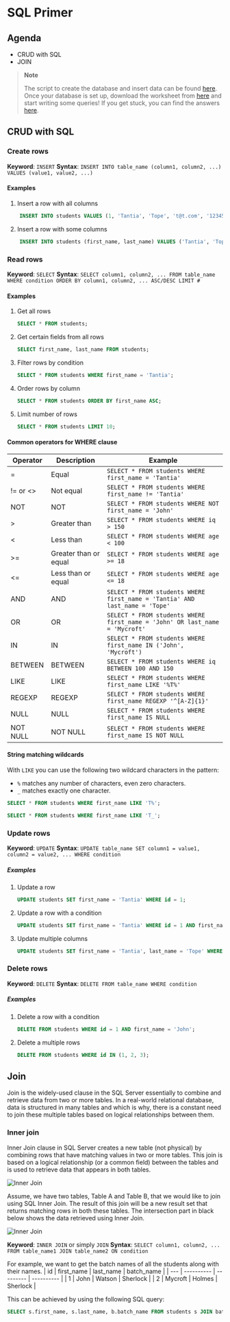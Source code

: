 # SQL Primer

## Agenda
* CRUD with SQL
* JOIN


> **Note**
>
> The script to create the database and insert data can be found [here](../code/create_database.sql). \
> Once your database is set up, download the worksheet from [here](../notes/05-sql-primer-worksheet.md) and start writing some queries!
> If you get stuck, you can find the answers [here](../notes/05-sql-primer-worksheet-answers.md).

## CRUD with SQL

### Create rows

**Keyword**: `INSERT`
**Syntax**: `INSERT INTO table_name (column1, column2, ...) VALUES (value1, value2, ...)`

#### Examples

1. Insert a row with all columns
```sql
    INSERT INTO students VALUES (1, 'Tantia', 'Tope', 't@t.com', '1234567890', 1);
```

2. Insert a row with some columns
```sql
    INSERT INTO students (first_name, last_name) VALUES ('Tantia', 'Tope');
```
### Read rows

**Keyword**: `SELECT`
**Syntax**: `SELECT column1, column2, ... FROM table_name WHERE condition ORDER BY column1, column2, ... ASC/DESC LIMIT #`

#### Examples

1. Get all rows

    ```sql
    SELECT * FROM students;
    ```

2. Get certain fields from all rows

    ```sql
    SELECT first_name, last_name FROM students;
    ```
3. Filter rows by condition
    
    ```sql
    SELECT * FROM students WHERE first_name = 'Tantia';
    ```
4. Order rows by column
    
    ```sql
    SELECT * FROM students ORDER BY first_name ASC;
    ```
5. Limit number of rows
    
    ```sql
    SELECT * FROM students LIMIT 10;
    ```

#### Common operators for WHERE clause

| Operator | Description           | Example                                                                     |
| -------- | --------------------- | --------------------------------------------------------------------------- |
| =        | Equal                 | `SELECT * FROM students WHERE first_name = 'Tantia'`                        |
| != or <> | Not equal             | `SELECT * FROM students WHERE first_name != 'Tantia'`                       |
| NOT      | NOT                   | `SELECT * FROM students WHERE NOT first_name = 'John'`                      |
| >        | Greater than          | `SELECT * FROM students WHERE iq > 150`                                     |
| <        | Less than             | `SELECT * FROM students WHERE age < 100`                                    |
| >=       | Greater than or equal | `SELECT * FROM students WHERE age >= 18`                                    |
| <=       | Less than or equal    | `SELECT * FROM students WHERE age <= 18`                                    |
| AND      | AND                   | `SELECT * FROM students WHERE first_name = 'Tantia' AND last_name = 'Tope'` |
| OR       | OR                    | `SELECT * FROM students WHERE first_name = 'John' OR last_name = 'Mycroft'` |
| IN       | IN                    | `SELECT * FROM students WHERE first_name IN ('John', 'Mycroft')`            |
| BETWEEN  | BETWEEN               | `SELECT * FROM students WHERE iq BETWEEN 100 AND 150`                       |
| LIKE     | LIKE                  | `SELECT * FROM students WHERE first_name LIKE '%T%'`                        |
| REGEXP   | REGEXP                | `SELECT * FROM students WHERE first_name REGEXP '^[A-Z]{1}'`                |
| NULL     | NULL                  | `SELECT * FROM students WHERE first_name IS NULL`                           |
| NOT NULL | NOT NULL              | `SELECT * FROM students WHERE first_name IS NOT NULL`                       |

#### String matching wildcards

With `LIKE` you can use the following two wildcard characters in the pattern:
* `%` matches any number of characters, even zero characters.
* `_` matches exactly one character.

```sql
SELECT * FROM students WHERE first_name LIKE 'T%';
```

```sql
SELECT * FROM students WHERE first_name LIKE 'T_';
```

### Update rows

**Keyword**: `UPDATE`
**Syntax**: `UPDATE table_name SET column1 = value1, column2 = value2, ... WHERE condition`
    
##### Examples
    
  1. Update a row
  
      ```sql
      UPDATE students SET first_name = 'Tantia' WHERE id = 1;
      ```
  2. Update a row with a condition
  
      ```sql
      UPDATE students SET first_name = 'Tantia' WHERE id = 1 AND first_name = 'John';
      ```
  
  3. Update multiple columns
  
      ```sql
      UPDATE students SET first_name = 'Tantia', last_name = 'Tope' WHERE id = 1 AND first_name = 'John';
      ```

### Delete rows

**Keyword**: `DELETE`
**Syntax**: `DELETE FROM table_name WHERE condition`
    
##### Examples
    

1. Delete a row with a condition
 
     ```sql
     DELETE FROM students WHERE id = 1 AND first_name = 'John';
     ```
 
2. Delete a multiple rows
 
     ```sql
     DELETE FROM students WHERE id IN (1, 2, 3);
     ```

## Join

Join is the widely-used clause in the SQL Server essentially to combine and retrieve data from two or more tables. In a real-world relational database, data is structured in many tables and which is why, there is a constant need to join these multiple tables based on logical relationships between them.

### Inner join

Inner Join clause in SQL Server creates a new table (not physical) by combining rows that have matching values in two or more tables. This join is based on a logical relationship (or a common field) between the tables and is used to retrieve data that appears in both tables.

![Inner Join](https://i.stack.imgur.com/kZcvR.gif)

Assume, we have two tables, Table A and Table B, that we would like to join using SQL Inner Join. The result of this join will be a new result set that returns matching rows in both these tables. The intersection part in black below shows the data retrieved using Inner Join.

![Inner Join](https://www.sqlshack.com/wp-content/uploads/2019/06/venn-diagram-representation-of-sql-inner-join-.png)

**Keyword**: `INNER JOIN` or simply `JOIN`
**Syntax**: `SELECT column1, column2, ... FROM table_name1 JOIN table_name2 ON condition`

For example, we want to get the batch names of all the students along with their names.
| id  | first_name | last_name | batch_name |
| --- | ---------- | --------- | ---------- |
| 1   | John       | Watson    | Sherlock   |
| 2   | Mycroft    | Holmes    | Sherlock   |

This can be achieved by using the following SQL query:

```sql
SELECT s.first_name, s.last_name, b.batch_name FROM students s JOIN batches ON s.batch_id = b.id;
```